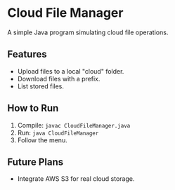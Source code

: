 # Cloud File Manager
A simple Java program simulating cloud file operations.

## Features
- Upload files to a local "cloud" folder.
- Download files with a prefix.
- List stored files.

## How to Run
1. Compile: `javac CloudFileManager.java`
2. Run: `java CloudFileManager`
3. Follow the menu.

## Future Plans
- Integrate AWS S3 for real cloud storage.